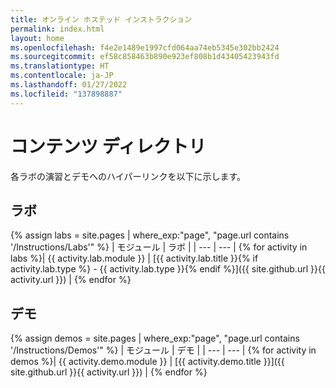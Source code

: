 ```yaml
---
title: オンライン ホステッド インストラクション
permalink: index.html
layout: home
ms.openlocfilehash: f4e2e1489e1997cfd064aa74eb5345e302bb2424
ms.sourcegitcommit: ef58c858463b890e923ef808b1d43405423943fd
ms.translationtype: HT
ms.contentlocale: ja-JP
ms.lasthandoff: 01/27/2022
ms.locfileid: "137898887"
---
```

# <a name="content-directory"></a>コンテンツ ディレクトリ

各ラボの演習とデモへのハイパーリンクを以下に示します。

## <a name="labs"></a>ラボ

{% assign labs = site.pages | where_exp:"page", "page.url contains '/Instructions/Labs'" %}
| モジュール | ラボ |
| --- | --- | 
{% for activity in labs  %}| {{ activity.lab.module }} | [{{ activity.lab.title }}{% if activity.lab.type %} - {{ activity.lab.type }}{% endif %}]({{ site.github.url }}{{ activity.url }}) |
{% endfor %}

## <a name="demos"></a>デモ

{% assign demos = site.pages | where_exp:"page", "page.url contains '/Instructions/Demos'" %}
| モジュール | デモ |
| --- | --- | 
{% for activity in demos  %}| {{ activity.demo.module }} | [{{ activity.demo.title }}]({{ site.github.url }}{{ activity.url }}) |
{% endfor %}
